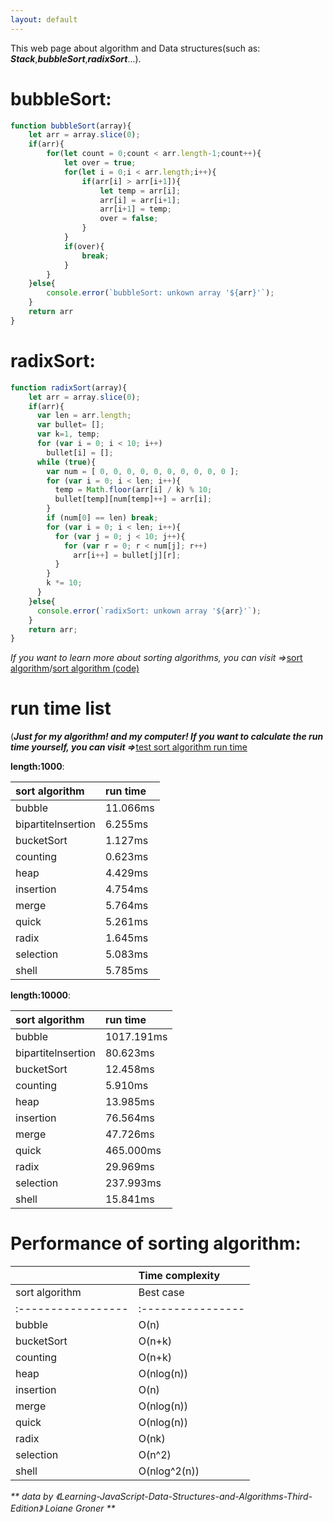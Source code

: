 ```yaml
---
layout: default
---
```


This web page about algorithm and Data structures(such as: _**Stack**_,_**bubbleSort**_,_**radixSort**_...).

# bubbleSort:

```js
function bubbleSort(array){
    let arr = array.slice(0);
    if(arr){
        for(let count = 0;count < arr.length-1;count++){
            let over = true;
            for(let i = 0;i < arr.length;i++){
                if(arr[i] > arr[i+1]){
                    let temp = arr[i];
                    arr[i] = arr[i+1];
                    arr[i+1] = temp;
                    over = false;
                }
            }
            if(over){
                break;
            }
        }
    }else{
        console.error(`bubbleSort: unkown array '${arr}'`);
    }
    return arr
}
```

# radixSort:

```js
function radixSort(array){
    let arr = array.slice(0);
    if(arr){
      var len = arr.length;
      var bullet= [];
      var k=1, temp;
      for (var i = 0; i < 10; i++)
        bullet[i] = [];
      while (true){
        var num = [ 0, 0, 0, 0, 0, 0, 0, 0, 0, 0 ];
        for (var i = 0; i < len; i++){
          temp = Math.floor(arr[i] / k) % 10;
          bullet[temp][num[temp]++] = arr[i];
        }
        if (num[0] == len) break;
        for (var i = 0; i < len; i++){
          for (var j = 0; j < 10; j++){
            for (var r = 0; r < num[j]; r++)
              arr[i++] = bullet[j][r];
          }
        }
        k *= 10;
      }
    }else{
      console.error(`radixSort: unkown array '${arr}'`);
    }
    return arr;
}
```
_If you want to learn more about sorting algorithms, you can visit =>_[sort algorithm](sort)/[sort algorithm (code)](sort/code.html)

# run time list 
(_**Just for my algorithm! and my computer! If you want to calculate the run time yourself, you can visit =>**_[test sort algorithm run time](sort/SAPA.html)

**length:1000**:

|  sort algorithm  | run time |
|:-----------------|:---------|
|bubble            |11.066ms  |
|bipartitelnsertion|6.255ms   |
|bucketSort        |1.127ms   |
|counting          |0.623ms   |
|heap              |4.429ms   |
|insertion         |4.754ms   |
|merge             |5.764ms   |
|quick             |5.261ms   |
|radix             |1.645ms   |
|selection         |5.083ms   |
|shell             |5.785ms   |

**length:10000**:

|  sort algorithm  | run time |
|:-----------------|:---------|
|bubble            |1017.191ms|
|bipartitelnsertion|80.623ms  |
|bucketSort        |12.458ms  |
|counting          |5.910ms   |
|heap              |13.985ms  |
|insertion         |76.564ms  |
|merge             |47.726ms  |
|quick             |465.000ms |
|radix             |29.969ms  |
|selection         |237.993ms |
|shell             |15.841ms  |

# Performance of sorting algorithm:

|                  |                     Time complexity                      |
|:-----------------|:---------------------------------------------------------|
|  sort algorithm  |    Best case    |   General situation   |   Worst case   |
|:-----------------|:----------------|:----------------------|:---------------|
|bubble            |       O(n)      |        O(n^2)         |     O(n^2)     |
|bucketSort        |      O(n+k)     |        O(n+k)         |     O(n^2)     |
|counting          |      O(n+k)     |        O(n+k)         |     O(n+k)     |
|heap              |    O(nlog(n))   |      O(nlog(n))       |   O(nlog(n))   |
|insertion         |      O(n)       |        O(n^2)         |     O(n^2)     |
|merge             |    O(nlog(n))   |      O(nlog(n))       |   O(nlog(n))   |
|quick             |    O(nlog(n))   |      O(nlog(n))       |     O(n^2)     |
|radix             |      O(nk)      |         O(nk)         |     O(nk)      |
|selection         |     O(n^2)      |        O(n^2)         |     O(n^2)     |
|shell             |   O(nlog^2(n))  |     O(nlog^2(n))      |  O(nlog^2(n))  |

_** data by 《Learning-JavaScript-Data-Structures-and-Algorithms-Third-Edition》 Loiane Groner **_